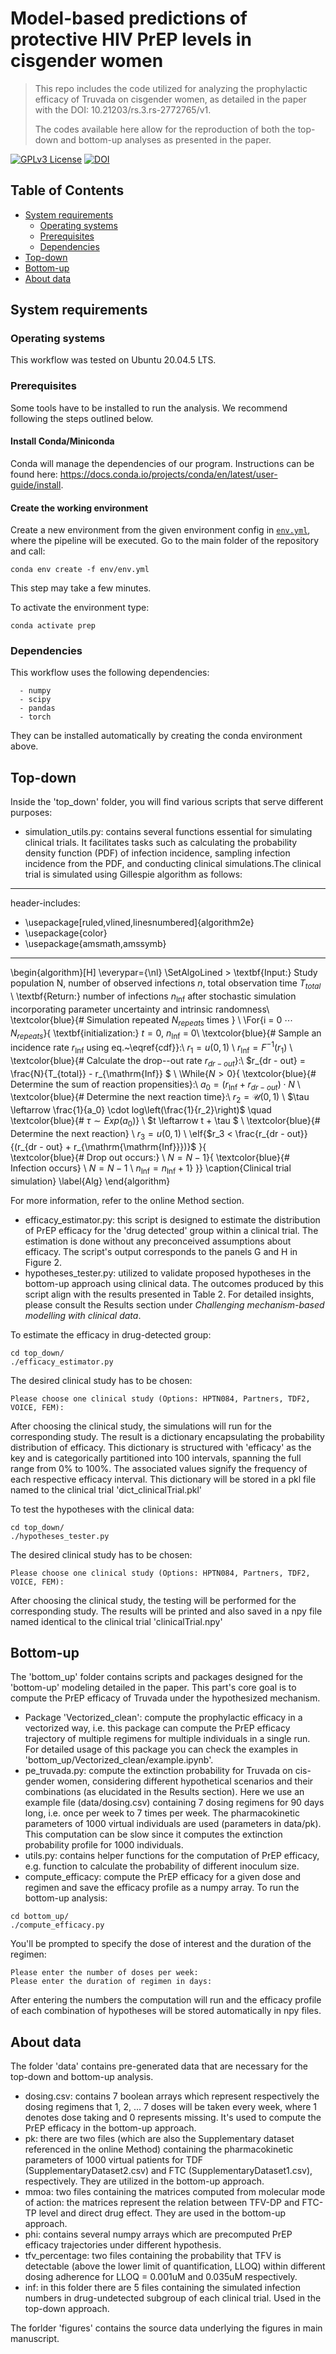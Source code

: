 # Model-based predictions of protective HIV PrEP levels in cisgender women

> This repo includes the code utilized for analyzing the prophylactic efficacy of Truvada on cisgender women, as detailed in the paper with the DOI: 10.21203/rs.3.rs-2772765/v1.
> 
> The codes available here allow for the reproduction of both the top-down and bottom-up analyses as presented in the paper.

[![GPLv3 License](https://img.shields.io/badge/License-GPL%20v3-yellow.svg)](https://opensource.org/licenses/) [![DOI](https://zenodo.org/badge/616463573.svg)](https://zenodo.org/badge/latestdoi/616463573)

## Table of Contents
-   [System requirements](#system-requirements)
      -   [Operating systems](#operating-systems)
      -   [Prerequisites](#prerequisites)
      -   [Dependencies](#dependencies)
- [Top-down](#Top-down)
- [Bottom-up](#Bottom-up)
- [About data](#About-data)

## System requirements

### Operating systems
This workflow was tested on Ubuntu 20.04.5 LTS.

### Prerequisites
Some tools have to be installed to run the analysis. We recommend following the steps outlined below.

#### Install Conda/Miniconda

Conda will manage the dependencies of our program. Instructions can be found here: https://docs.conda.io/projects/conda/en/latest/user-guide/install.


#### Create the working environment

Create a new environment from the given environment config in [`env.yml`](./env/env.yml), where the pipeline will be executed.
Go to the main folder of the repository and call:

```
conda env create -f env/env.yml
```

This step may take a few minutes.

To activate the environment type:

```
conda activate prep
```

### Dependencies

This workflow uses the following dependencies:

```
  - numpy
  - scipy
  - pandas
  - torch
```
They can be installed automatically by creating the conda environment above. 

## Top-down
Inside the 'top_down' folder, you will find various scripts that serve different purposes:
* simulation_utils.py: contains several functions essential for simulating clinical trials. It facilitates tasks such as calculating the probability density function (PDF) of infection incidence, sampling infection incidence from the PDF, and conducting clinical simulations.The clinical trial is simulated using Gillespie algorithm as follows:

---
header-includes:
  - \usepackage[ruled,vlined,linesnumbered]{algorithm2e}
  - \usepackage{color}
  - \usepackage{amsmath,amssymb}
---
\begin{algorithm}[H]
		\everypar={\nl}
		\SetAlgoLined
		> \textbf{Input:} Study population N, number of observed infections $n$, total observation time $T_{total}$
		\\
		\textbf{Return:} number of infections $n_{\mathrm{Inf}}$ after stochastic simulation incorporating parameter uncertainty and intrinsic randomness\\
		\textcolor{blue}{\# Simulation repeated $N_{repeats}$ times } \\
		\For{i = 0 $\cdots$ $N_{repeats}$}{
			\textbf{initialization:} $t=0$, $n_{\mathrm{Inf}}$ = 0\\
			\textcolor{blue}{\# Sample an incidence rate $r_{\mathrm{Inf}}$ using eq.~\eqref{cdf}}:\\
			$r_1 = \mathit{u}(0, 1)$   \\
			$r_{\mathrm{Inf}} = F^{-1}(r_1)$ \\
			\textcolor{blue}{\# Calculate the drop--out rate $r_{dr - out}$}:\\
			$r_{dr - out} = \frac{N}{T_{total}} - r_{\mathrm{Inf}} $ \\
			\While{$N>0$}{
				\textcolor{blue}{\# Determine the sum of reaction propensities}:\\
				$a_0 = (r_{\mathrm{\mathrm{Inf}}} + r_{dr - out}) \cdot N$ \\
				\textcolor{blue}{\# Determine the next reaction time}:\\
				$r_2 = \mathcal{U}(0, 1)$   \\
				$\tau \leftarrow \frac{1}{a_0} \cdot log\left(\frac{1}{r_2}\right)$ \quad  \textcolor{blue}{\# $\tau \sim Exp(a_0)$}  \\
				$t \leftarrow t + \tau $ \\
				\textcolor{blue}{\# Determine the next reaction}  \\
				$r_3 = \mathit{u}(0, 1)$ \\
				\eIf{$r_3 < \frac{r_{dr - out}}{(r_{dr - out} + r_{\mathrm{\mathrm{Inf}}})}$ }{  
					\textcolor{blue}{\# Drop out occurs:} \\
					$N = N - 1$}{
					\textcolor{blue}{\# Infection occurs} \\
					$N = N - 1$ \\
					$n_{\mathrm{\mathrm{Inf}}} = n_{\mathrm{\mathrm{Inf}}} + 1$}
		}}
\caption{Clinical trial simulation}
\label{Alg}
\end{algorithm} 

 For more information, refer to the online Method section. 
* efficacy_estimator.py: this script is designed to estimate the distribution of PrEP efficacy for the 'drug detected' group within a clinical trial. The estimation is done without any preconceived assumptions about efficacy. The script's output corresponds to the panels G and H in Figure 2. 
* hypotheses_tester.py: utilized to validate proposed hypotheses in the bottom-up approach using clinical data. The outcomes produced by this script align with the results presented in Table 2. For detailed insights, please consult the Results section under *Challenging mechanism-based modelling with clinical data*. 

To estimate the efficacy in drug-detected group:
```
cd top_down/
./efficacy_estimator.py
```
The desired clinical study has to be chosen: 
```commandline
Please choose one clinical study (Options: HPTN084, Partners, TDF2, VOICE, FEM): 
```
After choosing the clinical study, the simulations will run for the corresponding study. The result is a dictionary encapsulating the probability distribution of efficacy. This dictionary is structured with 'efficacy' as the key and is categorically partitioned into 100 intervals, spanning the full range from 0% to 100%. The associated values signify the frequency of each respective efficacy interval. This dictionary will be stored in a pkl file named to the clinical trial 'dict_clinicalTrial.pkl'



To test the hypotheses with the clinical data:
```
cd top_down/
./hypotheses_tester.py
```
The desired clinical study has to be chosen: 
```commandline
Please choose one clinical study (Options: HPTN084, Partners, TDF2, VOICE, FEM): 
```
After choosing the clinical study, the testing will be performed for the corresponding study. The results will be printed and also saved in a npy file named identical to the clinical trial 'clinicalTrial.npy'

## Bottom-up
The 'bottom_up' folder contains scripts and packages designed for the 'bottom-up' modeling detailed in the paper. This part's core goal is to compute the PrEP efficacy of Truvada under the hypothesized mechanism. 
* Package 'Vectorized_clean': compute the prophylactic efficacy 
in a vectorized way, i.e. this package can compute the PrEP efficacy trajectory of multiple 
regimens for multiple individuals in a single run. For detailed usage of this package you can 
check the examples in 'bottom_up/Vectorized_clean/example.ipynb'. 
* pe_truvada.py: compute the extinction probability for Truvada on cis-gender women, considering different hypothetical scenarios and their combinations (as elucidated in the Results section). Here we use an example file (data/dosing.csv) containing 
7 dosing regimens for 90 days long, i.e. once per week to 7 times per week. The pharmacokinetic parameters 
of 1000 virtual individuals are used (parameters in data/pk). This computation can be slow since it computes the extinction probability profile for 1000 individuals. 
* utils.py: contains helper functions for the computation of PrEP efficacy, e.g. function to calculate 
the probability of different inoculum size.
* compute_efficacy: compute the PrEP efficacy for a given dose and regimen and save the efficacy profile 
as a numpy array. 
To run the bottom-up  analysis:
```
cd bottom_up/
./compute_efficacy.py
```
You'll be prompted to specify the dose of interest and the duration of the regimen:
```
Please enter the number of doses per week: 
Please enter the duration of regimen in days: 
```
After entering the numbers the computation will run and the efficacy profile of each combination of hypotheses 
will be stored automatically in npy files.  

## About data
The folder 'data' contains pre-generated data that are necessary for the top-down and bottom-up analysis. 
* dosing.csv: contains 7 boolean arrays which represent respectively the dosing regimens that 1, 2, ... 7 doses will be taken every week, where 1 denotes dose taking and 0 represents missing. It's used to compute the PrEP efficacy in the bottom-up approach.
* pk: there are two files (which are also the Supplementary dataset referenced in the online Method) containing the pharmacokinetic parameters of 1000 virtual patients for TDF (SupplementaryDataset2.csv) and FTC (SupplementaryDataset1.csv), respectively. They are utilized in the bottom-up approach.
* mmoa: two files containing the matrices computed from molecular mode of action: the matrices represent the relation between TFV-DP and FTC-TP level and direct drug effect. They are used in the bottom-up approach.
* phi: contains several numpy arrays which are precomputed PrEP efficacy trajectories under different hypothesis. 
* tfv_percentage: two files containing the probability that TFV is detectable (above the lower limit of quantification, LLOQ) within different dosing adherence for LLOQ = 0.001uM and 0.035uM respectively. 
* inf: in this folder there are 5 files containing the simulated infection numbers in drug-undetected subgroup of each clinical trial. Used in the top-down approach.  

The forlder 'figures' contains the source data underlying the figures in main manuscript. 
